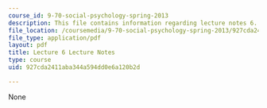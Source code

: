 ```yaml
---
course_id: 9-70-social-psychology-spring-2013
description: This file contains information regarding lecture notes 6.
file_location: /coursemedia/9-70-social-psychology-spring-2013/927cda2411aba344a594dd0e6a120b2d_MIT9_70S13_Lect6.pdf
file_type: application/pdf
layout: pdf
title: Lecture 6 Lecture Notes
type: course
uid: 927cda2411aba344a594dd0e6a120b2d

---
```

None